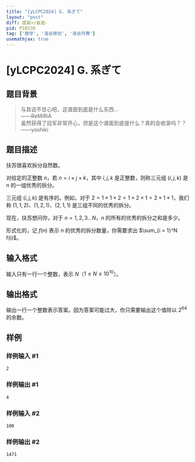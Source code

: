 ```yaml
---
title: "[yLCPC2024] G. 系ぎて"
layout: "post"
diff: 提高+/省选-
pid: P10239
tag: ['数学', '洛谷原创', '洛谷月赛']
usemathjax: true
---
```


# [yLCPC2024] G. 系ぎて
## 题目背景

> 与其说不甘心吧，这谱面到底是什么东西…  
> ——ReMiRiA  
> 虽然获得了冠军非常开心，但是这个谱面到底是什么？真的会收录吗？？  
> ——yoshiki
## 题目描述

扶苏很喜欢拆分自然数。

对给定的正整数 $n$，若 $n = i \times j \times k$，其中 $i,j,k$ 是正整数，则称三元组 $(i,j,k)$ 是 $n$ 的一组优秀的拆分。

三元组 $(i,j,k)$ 是有序的。例如，对于 $2 = 1 \times 1 \times 2 = 1 \times 2 \times 1 = 2 \times 1 \times 1$，我们称 $(1,1,2)$、$(1,2,1)$、$(2,1,1)$ 是三组不同的优秀的拆分。

现在，扶苏想问你，对于 $n = 1,2,3\dots N$，$n$ 的所有的优秀的拆分之和是多少。

形式化的，记 $f(n)$ 表示 $n$ 的优秀的拆分数量，你需要求出 $\sum_{i = 1}^N f(i)$。
## 输入格式

输入只有一行一个整数，表示 $N$（$1 \leq N \leq 10^{10}$）。
## 输出格式

输出一行一个整数表示答案。因为答案可能过大，你只需要输出这个值除以 $2^{64}$ 的余数。
## 样例

### 样例输入 #1
```
2
```
### 样例输出 #1
```
4
```
### 样例输入 #2
```
100
```
### 样例输出 #2
```
1471
```
